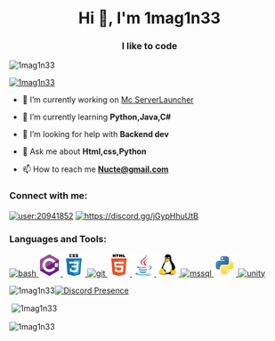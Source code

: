 <h1 align="center">Hi 👋, I'm 1mag1n33</h1>
<h3 align="center">I like to code</h3>

<p align="left"> <img src="https://komarev.com/ghpvc/?username=1mag1n33&label=Profile%20views&color=0e75b6&style=flat" alt="1mag1n33" /> </p>

<p align="left"> <a href="https://github.com/ryo-ma/github-profile-trophy"><img src="https://github-profile-trophy.vercel.app/?username=1mag1n33" alt="1mag1n33" /></a> </p>

- 🔭 I’m currently working on [Mc ServerLauncher](https://github.com/PuzzixDev/Serverlauncher)

- 🌱 I’m currently learning **Python,Java,C#**

- 🤝 I’m looking for help with **Backend dev**

- 💬 Ask me about **Html,css,Python**

- 📫 How to reach me **Nucte@gmail.com**

<h3 align="left">Connect with me:</h3>
<p align="left">
<a href="https://stackoverflow.com/users/user:20941852" target="blank"><img align="center" src="https://raw.githubusercontent.com/rahuldkjain/github-profile-readme-generator/master/src/images/icons/Social/stack-overflow.svg" alt="user:20941852" height="30" width="40" /></a>
<a href="https://discord.gg/https://discord.gg/jGypHhuUtB" target="blank"><img align="center" src="https://raw.githubusercontent.com/rahuldkjain/github-profile-readme-generator/master/src/images/icons/Social/discord.svg" alt="https://discord.gg/jGypHhuUtB" height="30" width="40" /></a>
</p>

<h3 align="left">Languages and Tools:</h3>
<p align="left"> <a href="https://www.gnu.org/software/bash/" target="_blank" rel="noreferrer"> <img src="https://www.vectorlogo.zone/logos/gnu_bash/gnu_bash-icon.svg" alt="bash" width="40" height="40"/> </a> <a href="https://www.w3schools.com/cs/" target="_blank" rel="noreferrer"> <img src="https://raw.githubusercontent.com/devicons/devicon/master/icons/csharp/csharp-original.svg" alt="csharp" width="40" height="40"/> </a> <a href="https://www.w3schools.com/css/" target="_blank" rel="noreferrer"> <img src="https://raw.githubusercontent.com/devicons/devicon/master/icons/css3/css3-original-wordmark.svg" alt="css3" width="40" height="40"/> </a> <a href="https://git-scm.com/" target="_blank" rel="noreferrer"> <img src="https://www.vectorlogo.zone/logos/git-scm/git-scm-icon.svg" alt="git" width="40" height="40"/> </a> <a href="https://www.w3.org/html/" target="_blank" rel="noreferrer"> <img src="https://raw.githubusercontent.com/devicons/devicon/master/icons/html5/html5-original-wordmark.svg" alt="html5" width="40" height="40"/> </a> <a href="https://www.java.com" target="_blank" rel="noreferrer"> <img src="https://raw.githubusercontent.com/devicons/devicon/master/icons/java/java-original.svg" alt="java" width="40" height="40"/> </a> <a href="https://www.linux.org/" target="_blank" rel="noreferrer"> <img src="https://raw.githubusercontent.com/devicons/devicon/master/icons/linux/linux-original.svg" alt="linux" width="40" height="40"/> </a> <a href="https://www.microsoft.com/en-us/sql-server" target="_blank" rel="noreferrer"> <img src="https://www.svgrepo.com/show/303229/microsoft-sql-server-logo.svg" alt="mssql" width="40" height="40"/> </a> <a href="https://www.python.org" target="_blank" rel="noreferrer"> <img src="https://raw.githubusercontent.com/devicons/devicon/master/icons/python/python-original.svg" alt="python" width="40" height="40"/> </a> <a href="https://unity.com/" target="_blank" rel="noreferrer"> <img src="https://www.vectorlogo.zone/logos/unity3d/unity3d-icon.svg" alt="unity" width="40" height="40"/> </a> </p>

<p><img align="left" src="https://github-readme-stats.vercel.app/api/top-langs?username=1mag1n33&show_icons=true&locale=en&layout=compact" alt="1mag1n33" /></p>

[![Discord Presence](https://lanyard.cnrad.dev/api/979251202942447656)](https://discord.com/users/979251202942447656)

<p>&nbsp;<img align="center" src="https://github-readme-stats.vercel.app/api?username=1mag1n33&show_icons=true&locale=en" alt="1mag1n33" /></p>

<p><img align="center" src="https://github-readme-streak-stats.herokuapp.com/?user=1mag1n33&" alt="1mag1n33" /></p>
